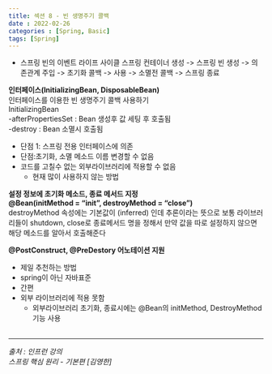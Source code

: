 ```yaml
---
title: 섹션 8 - 빈 생명주기 콜백
date : 2022-02-26
categories : [Spring, Basic]
tags: [Spring]
---
```


- 스프링 빈의 이벤트 라이프 사이클
  스프링 컨테이너 생성 -> 스프링 빈 생성 -> 의존관계 주입 -> 초기화 콜백 -> 사용 -> 소멸전 콜백 -> 스프링 종료

**인터페이스(InitializingBean, DisposableBean)**<br>
인터페이스를 이용한 빈 생명주기 콜백 사용하기<br>
InitializingBean<br>
-afterPropertiesSet : Bean 생성후 값 세팅 후 호출됨<br>
-destroy : Bean 소멸시 호출됨
* 단점 1:  스프링 전용 인터페이스에 의존
* 단점:초기화, 소멸 메소드 이름 변경할 수 없음
* 코드를 고칠수 없는 외부라이브러리에 적용할 수 없음
  - 현재 많이 사용하지 않는 방법

**설정 정보에 초기화 메소드, 종료 메서드 지정**<br>
**@Bean(initMethod = “init”, destroyMethod = “close”)**<br>
destroyMethod 속성에는 기본값이 (inferred) 인데 추론이라는 뜻으로
보통 라이브러리들이 shutdown, close로 종료메서드 명을 정해서 만약 값을 따로 설정하지 않으면 해당 메소드를 알아서 호출해준다

**@PostConstruct, @PreDestory 어노테이션 지원**<br>
- 제일 추천하는 방법
- spring이 아닌 자바표준
- 간편
- 외부 라이브러리에 적용 못함 
  - 외부라이브러리 초기화, 종료시에는 @Bean의 initMethod, DestroyMethod 기능 사용
  <br>
*** 
_출처 : 인프런 강의 <br>_
*스프링 핵심 원리 - 기본편 [김영한]*